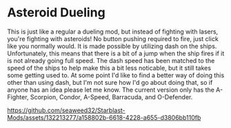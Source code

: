 # Asteroid Dueling
This is just like a regular a dueling mod, but instead of fighting with lasers, you're fighting with asteroids!
No button pushing required to fire, just click like you normally would. It is made possible by utilizing dash on the ships. 
Unfortunately, this means that there is a bit of a jump when the ship fires if it is not already going full speed. The dash speed has been matched to the speed of the ships to help make this a bit less noticable, but it still takes some getting used to.
At some point I'd like to find a better way of doing this other than using dash, but I'm not sure how I'd go about doing that, so if anyone has an idea please let me know.
The current version only has the A-Fighter, Scorpion, Condor, A-Speed, Barracuda, and O-Defender.

https://github.com/seaweed32/Starblast-Mods/assets/132213277/a158802b-6618-4228-a655-d3806bb110fb

